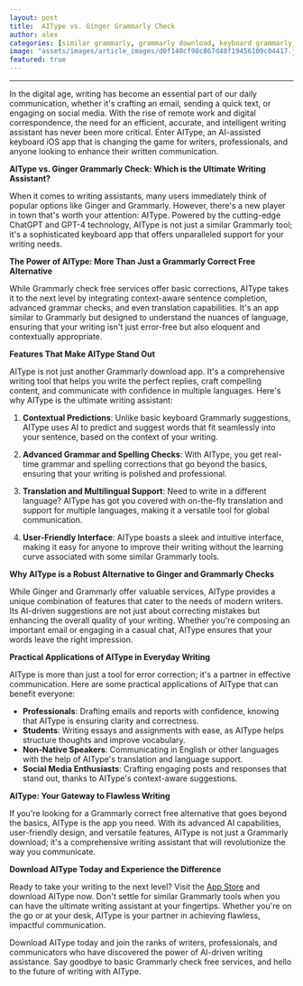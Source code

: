 ```yaml
---
layout: post
title:  AIType vs. Ginger Grammarly Check
author: alex
categories: [similar grammarly, grammarly download, keyboard grammarly, app similar to grammarly, grammarly correct free, grammarly check free, grammarly download app]
image: "assets/images/article_images/d0f140cf98c867d48f19456109c04417.jpg"
featured: true
---
```


---

In the digital age, writing has become an essential part of our daily communication, whether it's crafting an email, sending a quick text, or engaging on social media. With the rise of remote work and digital correspondence, the need for an efficient, accurate, and intelligent writing assistant has never been more critical. Enter AIType, an AI-assisted keyboard iOS app that is changing the game for writers, professionals, and anyone looking to enhance their written communication.

**AIType vs. Ginger Grammarly Check: Which is the Ultimate Writing Assistant?**

When it comes to writing assistants, many users immediately think of popular options like Ginger and Grammarly. However, there's a new player in town that's worth your attention: AIType. Powered by the cutting-edge ChatGPT and GPT-4 technology, AIType is not just a similar Grammarly tool; it's a sophisticated keyboard app that offers unparalleled support for your writing needs.

**The Power of AIType: More Than Just a Grammarly Correct Free Alternative**

While Grammarly check free services offer basic corrections, AIType takes it to the next level by integrating context-aware sentence completion, advanced grammar checks, and even translation capabilities. It's an app similar to Grammarly but designed to understand the nuances of language, ensuring that your writing isn't just error-free but also eloquent and contextually appropriate.

**Features That Make AIType Stand Out**

AIType is not just another Grammarly download app. It's a comprehensive writing tool that helps you write the perfect replies, craft compelling content, and communicate with confidence in multiple languages. Here's why AIType is the ultimate writing assistant:

1. **Contextual Predictions**: Unlike basic keyboard Grammarly suggestions, AIType uses AI to predict and suggest words that fit seamlessly into your sentence, based on the context of your writing.

2. **Advanced Grammar and Spelling Checks**: With AIType, you get real-time grammar and spelling corrections that go beyond the basics, ensuring that your writing is polished and professional.

3. **Translation and Multilingual Support**: Need to write in a different language? AIType has got you covered with on-the-fly translation and support for multiple languages, making it a versatile tool for global communication.

4. **User-Friendly Interface**: AIType boasts a sleek and intuitive interface, making it easy for anyone to improve their writing without the learning curve associated with some similar Grammarly tools.

**Why AIType is a Robust Alternative to Ginger and Grammarly Checks**

While Ginger and Grammarly offer valuable services, AIType provides a unique combination of features that cater to the needs of modern writers. Its AI-driven suggestions are not just about correcting mistakes but enhancing the overall quality of your writing. Whether you're composing an important email or engaging in a casual chat, AIType ensures that your words leave the right impression.

**Practical Applications of AIType in Everyday Writing**

AIType is more than just a tool for error correction; it's a partner in effective communication. Here are some practical applications of AIType that can benefit everyone:

- **Professionals**: Drafting emails and reports with confidence, knowing that AIType is ensuring clarity and correctness.
- **Students**: Writing essays and assignments with ease, as AIType helps structure thoughts and improve vocabulary.
- **Non-Native Speakers**: Communicating in English or other languages with the help of AIType's translation and language support.
- **Social Media Enthusiasts**: Crafting engaging posts and responses that stand out, thanks to AIType's context-aware suggestions.

**AIType: Your Gateway to Flawless Writing**

If you're looking for a Grammarly correct free alternative that goes beyond the basics, AIType is the app you need. With its advanced AI capabilities, user-friendly design, and versatile features, AIType is not just a Grammarly download; it's a comprehensive writing assistant that will revolutionize the way you communicate.

**Download AIType Today and Experience the Difference**

Ready to take your writing to the next level? Visit the [App Store](https://apps.apple.com/us/app/aitype-grammar-check-keyboard/id6469163944) and download AIType now. Don't settle for similar Grammarly tools when you can have the ultimate writing assistant at your fingertips. Whether you're on the go or at your desk, AIType is your partner in achieving flawless, impactful communication.

Download AIType today and join the ranks of writers, professionals, and communicators who have discovered the power of AI-driven writing assistance. Say goodbye to basic Grammarly check free services, and hello to the future of writing with AIType.